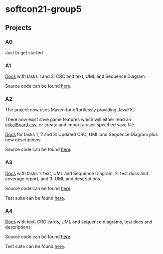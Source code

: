 # softcon21-group5

## Projects

### A0

Just to get started

### A1

[Docs](a1/docs) with tasks 1 and 2: CRC and text, UML and Sequence Diagram.

Source code can be found [here](a1/src/ch/uzh/softcon/one).

### A2

The project now uses Maven for effortlessly providing JavaFX.

There now exist save game features which will either read an [initialBoard.csv](a2/resources/initialBoard.csv), or create and import a user-specified save file.

[Docs](a2/docs) for tasks 1, 2 and 3: Updated CRC, UML and Sequence Diagram plus new descriptions.

Source code can be found [here](a2/src/main/java/ch/uzh/softcon/one).

### A3

[Docs](a3/docs) with tasks 1: text, UML and Sequence Diagram, 2: test docs and coverage report, and 3: UML and descriptions.

Source code can be found [here](a3/src/main/java/ch/uzh/softcon/one).

Test suite can be found [here](a3/src/test/ch/uzh/softcon/one).

### A4
[Docs](a4/docs) with text, CRC cards, UML and sequence diagrams, test docs and descriptions.

Source code can be found [here](a4/src/main/java/ch/uzh/softcon/four).

Test suite can be found [here](a4/src/test/ch/uzh/softcon/four).
